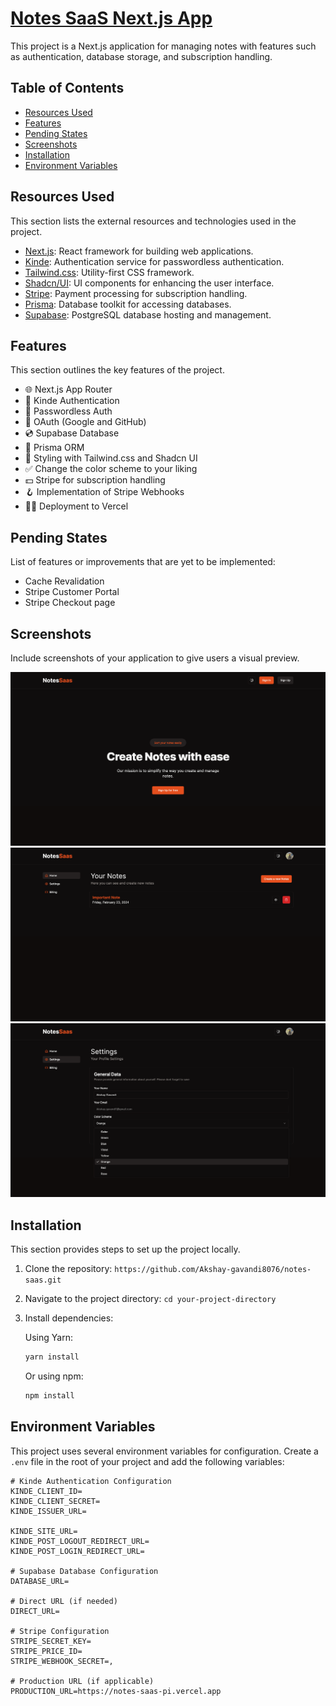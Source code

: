 # [Notes SaaS Next.js App](https://notes-saas-pi.vercel.app)

This project is a Next.js application for managing notes with features such as authentication, database storage, and subscription handling.

## Table of Contents

- [Resources Used](#resources-used)
- [Features](#features)
- [Pending States](#pending-states)
- [Screenshots](#screenshots)
- [Installation](#installation)
- [Environment Variables](#environment-variables)

## Resources Used

This section lists the external resources and technologies used in the project.

- [Next.js](https://nextjs.org): React framework for building web applications.
- [Kinde](https://dub.sh/xeU8r3v): Authentication service for passwordless authentication.
- [Tailwind.css](https://tailwindcss.com): Utility-first CSS framework.
- [Shadcn/UI](https://ui.shadcn.com): UI components for enhancing the user interface.
- [Stripe](https://stripe.com): Payment processing for subscription handling.
- [Prisma](https://prisma.io): Database toolkit for accessing databases.
- [Supabase](https://supabase.com): PostgreSQL database hosting and management.

## Features

This section outlines the key features of the project.

- 🌐 Next.js App Router
- 🔐 Kinde Authentication
- 📧 Passwordless Auth
- 🔑 OAuth (Google and GitHub)
- 💿 Supabase Database
- 💨 Prisma ORM
- 🎨 Styling with Tailwind.css and Shadcn UI
- ✅ Change the color scheme to your liking
- 💵 Stripe for subscription handling
- 🪝 Implementation of Stripe Webhooks
- 😶‍🌫️ Deployment to Vercel

## Pending States

List of features or improvements that are yet to be implemented:

- Cache Revalidation
- Stripe Customer Portal
- Stripe Checkout page

## Screenshots

Include screenshots of your application to give users a visual preview.

![Screenshot 1](/public/images/landingpage.png)
![Screenshot 1](/public/images/dashboardHome.png)
![Screenshot 1](/public/images/dashboardSetting.png)

<!-- Add more screenshots here as needed -->
<!-- ![Screenshot 2](images/screenshot2.png) -->

## Installation

This section provides steps to set up the project locally.

1. Clone the repository: `https://github.com/Akshay-gavandi8076/notes-saas.git`
2. Navigate to the project directory: `cd your-project-directory`
3. Install dependencies:

   Using Yarn:

   ```bash
   yarn install
   ```

   Or using npm:

   ```bash
   npm install
   ```

## Environment Variables

This project uses several environment variables for configuration. Create a `.env` file in the root of your project and add the following variables:

```dotenv
# Kinde Authentication Configuration
KINDE_CLIENT_ID=
KINDE_CLIENT_SECRET=
KINDE_ISSUER_URL=

KINDE_SITE_URL=
KINDE_POST_LOGOUT_REDIRECT_URL=
KINDE_POST_LOGIN_REDIRECT_URL=

# Supabase Database Configuration
DATABASE_URL=

# Direct URL (if needed)
DIRECT_URL=

# Stripe Configuration
STRIPE_SECRET_KEY=
STRIPE_PRICE_ID=
STRIPE_WEBHOOK_SECRET=‚

# Production URL (if applicable)
PRODUCTION_URL=https://notes-saas-pi.vercel.app
```
